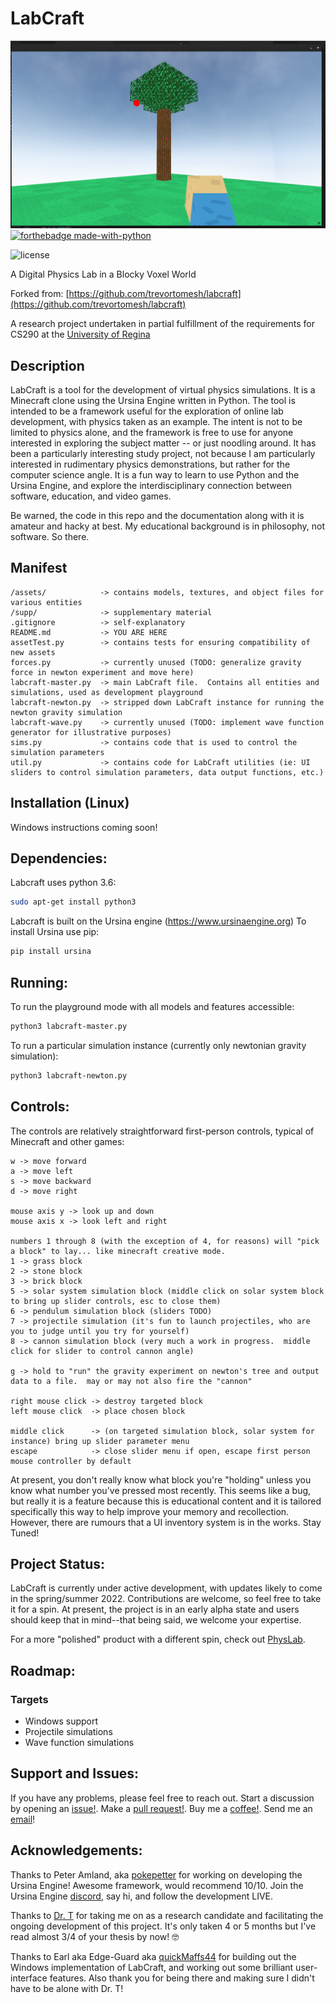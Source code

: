 # LabCraft
![screenshot](supp/labcraft-screen1.png)
[![forthebadge made-with-python](http://ForTheBadge.com/images/badges/made-with-python.svg)](https://www.python.org/)

![license](https://img.shields.io/github/license/uncleBlobby/labcraft)

A Digital Physics Lab in a Blocky Voxel World

Forked from: [https://github.com/trevortomesh/labcraft](https://github.com/trevortomesh/labcraft)

A research project undertaken in partial fulfillment of the requirements for CS290 at the [University of Regina](www.uregina.ca)

## Description

LabCraft is a tool for the development of virtual physics simulations.  It is a Minecraft clone using the Ursina Engine written in Python.  The tool is intended to be a framework useful for the exploration of online lab development, with physics taken as an example.  The intent is not to be limited to physics alone, and the framework is free to use for anyone interested in exploring the subject matter -- or just noodling around.  It has been a particularly interesting study project, not because I am particularly interested in rudimentary physics demonstrations, but rather for the computer science angle.  It is a fun way to learn to use Python and the Ursina Engine, and explore the interdisciplinary connection between software, education, and video games.

Be warned, the code in this repo and the documentation along with it is amateur and hacky at best.  My educational background is in philosophy, not software.  So there.

## Manifest

```
/assets/            -> contains models, textures, and object files for various entities
/supp/              -> supplementary material
.gitignore          -> self-explanatory
README.md           -> YOU ARE HERE
assetTest.py        -> contains tests for ensuring compatibility of new assets
forces.py           -> currently unused (TODO: generalize gravity force in newton experiment and move here)
labcraft-master.py  -> main LabCraft file.  Contains all entities and simulations, used as development playground
labcraft-newton.py  -> stripped down LabCraft instance for running the newton gravity simulation
labcraft-wave.py    -> currently unused (TODO: implement wave function generator for illustrative purposes)
sims.py             -> contains code that is used to control the simulation parameters
util.py             -> contains code for LabCraft utilities (ie: UI sliders to control simulation parameters, data output functions, etc.)
```

## Installation (Linux)

Windows instructions coming soon!

## Dependencies:
Labcraft uses python 3.6:
```bash
sudo apt-get install python3
```

Labcraft is built on the Ursina engine (https://www.ursinaengine.org)
To install Ursina use pip:
``` bash
pip install ursina

```

## Running:
To run the playground mode with all models and features accessible:
```bash
python3 labcraft-master.py
```

To run a particular simulation instance (currently only newtonian gravity simulation):
```bash
python3 labcraft-newton.py
```

## Controls:
The controls are relatively straightforward first-person controls, typical of Minecraft and other games:
```
w -> move forward
a -> move left
s -> move backward
d -> move right

mouse axis y -> look up and down
mouse axis x -> look left and right

numbers 1 through 8 (with the exception of 4, for reasons) will "pick a block" to lay... like minecraft creative mode.
1 -> grass block
2 -> stone block
3 -> brick block
5 -> solar system simulation block (middle click on solar system block to bring up slider controls, esc to close them)
6 -> pendulum simulation block (sliders TODO)
7 -> projectile simulation (it's fun to launch projectiles, who are you to judge until you try for yourself)
8 -> cannon simulation block (very much a work in progress.  middle click for slider to control cannon angle)

g -> hold to "run" the gravity experiment on newton's tree and output data to a file.  may or may not also fire the "cannon"

right mouse click -> destroy targeted block
left mouse click  -> place chosen block

middle click      -> (on targeted simulation block, solar system for instance) bring up slider parameter menu
escape            -> close slider menu if open, escape first person mouse controller by default
```

At present, you don't really know what block you're "holding" unless you know what number you've pressed most recently.  This seems like a bug, but really it is a feature because this is educational content and it is tailored specifically this way to help improve your memory and recollection.  However, there are rumours that a UI inventory system is in the works.  Stay Tuned!

## Project Status:

LabCraft is currently under active development, with updates likely to come in the spring/summer 2022.  Contributions are welcome, so feel free to take it for a spin.  At present, the project is in an early alpha state and users should keep that in mind--that being said, we welcome your expertise.

For a more "polished" product with a different spin, check out [PhysLab](https://colin-price.wbs.uni.worc.ac.uk/PhysLab/PhysLab.htm).

## Roadmap:

### Targets

- Windows support
- Projectile simulations
- Wave function simulations

## Support and Issues:

If you have any problems, please feel free to reach out.  Start a discussion by opening an [issue!](https://github.com/uncleBlobby/labcraft/issues).  Make a [pull request!](https://github.com/uncleBlobby/labcraft/pulls).  Buy me a [coffee!](https://www.youtube.com/watch?v=dQw4w9WgXcQ).  Send me an [email](mailto:dc.christianson@gmail.com)!

## Acknowledgements:

Thanks to Peter Amland, aka [pokepetter](https://github.com/pokepetter/ursina) for working on developing the Ursina Engine!  Awesome framework, would recommend 10/10.  Join the Ursina Engine [discord](https://discord.gg/C8aaC4jSCd), say hi, and follow the development LIVE.

Thanks to [Dr. T](https://github.com/trevortomesh) for taking me on as a research candidate and facilitating the ongoing development of this project.  It's only taken 4 or 5 months but I've read almost 3/4 of your thesis by now! 🤓

Thanks to Earl aka Edge-Guard aka [quickMaffs44](https://github.com/quickMaffs44) for building out the Windows implementation of LabCraft, and working out some brilliant user-interface features.  Also thank you for being there and making sure I didn't have to be alone with Dr. T!


